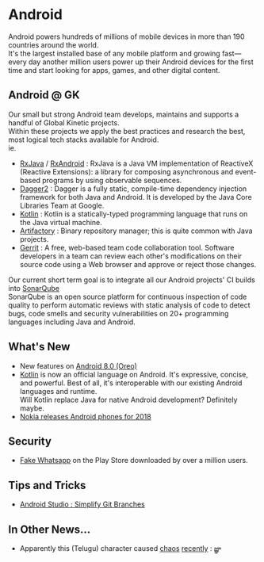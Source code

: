 # Android
Android powers hundreds of millions of mobile devices in more than 190 countries around the world.  
It's the largest installed base of any mobile platform and growing fast—every day another million users power up their Android devices for the first time and start looking for apps, games, and other digital content.

## Android @ GK
Our small but strong Android team develops, maintains and supports a handful of Global Kinetic projects.  
Within these projects we apply the best practices and research the best, most logical tech stacks available for Android.  
ie. 
- [RxJava](https://github.com/ReactiveX/RxJava) / [RxAndroid](https://github.com/ReactiveX/RxAndroid) : RxJava is a Java VM implementation of ReactiveX (Reactive Extensions): a library for composing asynchronous and event-based programs by using observable sequences.
- [Dagger2](https://google.github.io/dagger/) : Dagger is a fully static, compile-time dependency injection framework for both Java and Android. It is developed by the Java Core Libraries Team at Google.
- [Kotlin](https://kotlinlang.org/) : Kotlin is a statically-typed programming language that runs on the Java virtual machine.
- [Artifactory](https://jfrog.com/artifactory/) : Binary repository manager; this is quite common with Java projects.
- [Gerrit](https://www.gerritcodereview.com/) : A free, web-based team code collaboration tool. Software developers in a team can review each other's modifications on their source code using a Web browser and approve or reject those changes.

Our current short term goal is to integrate all our Android projects' CI builds into [SonarQube](https://www.sonarqube.org/)  
SonarQube is an open source platform for continuous inspection of code quality to perform automatic reviews with static analysis of code to detect bugs, code smells and security vulnerabilities on 20+ programming languages including Java and Android.

## What's New
- New features on [Android 8.0 (Oreo)](https://developer.android.com/about/versions/oreo/android-8.0.html)
- [Kotlin](https://developer.android.com/kotlin/index.html) is now an official language on Android. It's expressive, concise, and powerful. Best of all, it's interoperable with our existing Android languages and runtime.  
Will Kotlin replace Java for native Android development? Definitely maybe.
- [Nokia releases Android phones for 2018](http://bgr.com/2018/02/25/nokia-9-android-phones-mwc-2018-vs-galaxy-s9/)

## Security
- [Fake Whatsapp](http://www.independent.co.uk/life-style/gadgets-and-tech/news/whatsapp-app-android-messaging-apps-fake-google-play-a8039806.html) on the Play Store downloaded by over a million users.

## Tips and Tricks
- [Android Studio : Simplify Git Branches](https://www.thedroidsonroids.com/blog/android-studio-and-git-branches-how-to-simplify-you-work)
 
## In Other News...
- Apparently this (Telugu) character caused [chaos](https://www.theverge.com/2018/2/15/17015654/apple-iphone-crash-ios-11-bug-imessage) [recently](https://9to5mac.com/2018/02/19/teluga-bug-twitter/) : జ్ఞా

